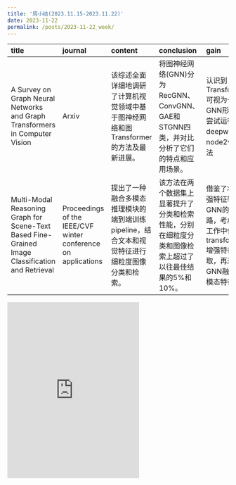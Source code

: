 ```yaml
---
title: '周小结(2023.11.15-2023.11.22)'
date: 2023-11-22
permalink: /posts/2023-11-22_week/
---
```

| title                                                                                            | journal                                                       | content                                                                                        | conclusion                                                                                              | gain                                                                                            |
|:-------------------------------------------------------------------------------------------------|:--------------------------------------------------------------|:-----------------------------------------------------------------------------------------------|:--------------------------------------------------------------------------------------------------------|:------------------------------------------------------------------------------------------------|
| A Survey on Graph Neural Networks and Graph Transformers in Computer Vision                      | Arxiv                                                         | 该综述全面详细地调研了计算机视觉领域中基于图神经网络和图Transformer的方法及最新进展。          | 将图神经网络(GNN)分为RecGNN、ConvGNN、GAE和STGNN四类，并对比分析了它们的特点和应用场景。                | 认识到Transformer可视为一种GNN形式，尝试运行了deepwalk和node2vec算法                            |
| Multi-Modal Reasoning Graph for Scene-Text Based Fine-Grained Image Classification and Retrieval | Proceedings of the IEEE/CVF winter conference on applications | 提出了一种融合多模态推理模块的端到端训练pipeline，结合文本和视觉特征进行细粒度图像分类和检索。 | 该方法在两个数据集上显著提升了分类和检索性能，分别在细粒度分类和图像检索上超过了以往最佳结果的5%和10%。 | 借鉴了将增强特征输入GNN的思路，考虑在工作中使用transformer增强特征提取，再通过GNN融合多模态特征 |

<embed src="http://127.0.0.1:4000/files/post/2023-11-22-week.pdf" type="application/pdf" height="400px" />
    
